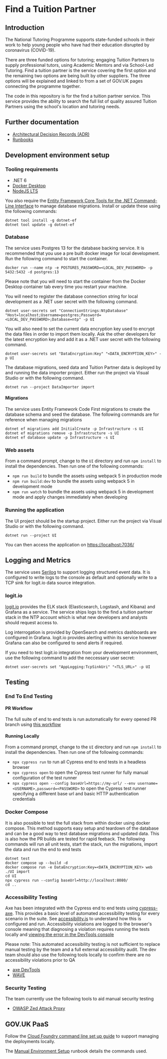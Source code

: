 # Find a Tuition Partner

## Introduction

The National Tutoring Programme supports state-funded schools in their work to help young people who have had their education disrupted by coronavirus (COVID-19).

There are three funded options for tutoring; engaging Tuition Partners to supply professional tutors, using Academic Mentors and via School-Led Tutoring. Find a tuition partner is the service covering the first option and the remaining two options are being built by other suppliers. The three options will be explained and linked to from a set of GOV.UK pages connecting the programme together.

The code in this repository is for the find a tuition partner service. This service provides the ability to search the full list of quality assured Tuition Partners using the school's location and tutoring needs.

## Further documentation

* [Architectural Decision Records (ADR)](docs/decisions)
* [Runbooks](docs/runbooks)

## Development environment setup

### Tooling requirements

* .NET 6
* [Docker Desktop](https://www.docker.com/products/docker-desktop/)
* [NodeJS LTS](https://nodejs.org/en/download/)

You also require the [Entity Framework Core Tools for the .NET Command-Line Interface](https://www.nuget.org/packages/dotnet-ef/) to manage database migrations. Install or update these using the following commands:

```
dotnet tool install -g dotnet-ef
dotnet tool update -g dotnet-ef
```

### Database

The service uses Postgres 13 for the database backing service. It is recommended that you use a pre built docker image for local development. Run the following command to start the container.

```
docker run --name ntp -e POSTGRES_PASSWORD=<LOCAL_DEV_PASSWORD> -p 5432:5432 -d postgres:13
```

Please note that you will need to start the container from the Docker Desktop container tab every time you restart your machine.

You will need to register the database connection string for local development as a .NET user secret with the following command.

```
dotnet user-secrets set "ConnectionStrings:NtpDatabase" "Host=localhost;Username=postgres;Password=<LOCAL_DEV_PASSWORD>;Database=ntp" -p UI
```

You will also need to set the current data encryption key used to encrypt the data files in order to import them locally. Ask the other developers for the latest encryption key and add it as a .NET user secret with the following command.

```
dotnet user-secrets set "DataEncryption:Key" "<DATA_ENCRYPTION_KEY>" -p UI
```

The database migrations, seed data and Tuition Partner data is deployed by and running the data importer project. Either run the project via Visual Studio or with the following command.

```
dotnet run --project DataImporter import
```

#### Migrations

The service uses Entity Framework Code First migrations to create the database schema and seed the database. The following commands are for reference when managing migrations

```
dotnet ef migrations add InitialCreate -p Infrastructure -s UI
dotnet ef migrations remove -p Infrastructure -s UI
dotnet ef database update -p Infrastructure -s UI
```

### Web assets

From a command prompt, change to the `UI` directory and run `npm install` to install the dependencies. Then run one of the following commands:

* `npm run build` to bundle the assets using webpack 5 in production mode
* `npm run build:dev` to bundle the assets using webpack 5 in development mode
* `npm run watch` to bundle the assets using webpack 5 in development mode and apply changes immediately when developing

### Running the application

The UI project should be the startup project. Either run the project via Visual Studio or with the following command.

```
dotnet run --project UI
```

You can then access the application on [https://localhost:7036/](https://localhost:7036/)

## Logging and Metrics

The service uses [Serilog](https://github.com/serilog/serilog) to support logging structured event data. It is configured to write logs to the console as default and optionally write to a TCP sink for logit.io data source integration.

### logit.io

[logit.io](logit.io) provides the ELK stack (Elasticsearch, Logstash, and Kibana) and Grafana as a service. The service ships logs to the find a tuition partner stack in the NTP account which is what new developers and analysts should request access to.

Log interrogation is provided by OpenSearch and metrics dashboards are configured in Grafana. logit.io provides alerting within its service however Grafana can also be configured to send alerts if required.

If you need to test logit.io integration from your development environment, use the following command to add the neccessary user secret:

```
dotnet user-secrets set "AppLogging:TcpSinkUri" "<TLS_URL>" -p UI
```

## Testing

### End To End Testing

#### PR Workflow

The full suite of end to end tests is run automatically for every opened PR branch using [this workflow](/.github/workflows/pull-request.yml)

#### Running Locally

From a command prompt, change to the `UI` directory and run `npm install` to install the dependencies. Then run one of the following commands:

* `npx cypress run` to run all Cypress end to end tests in a headless browser
* `npx cypress open` to open the Cypress test runner for fully manual configuration of the test runner
* `npx cypress open --config baseUrl=https://my-url/ --env username=<USERNAME>,password=<PASSWORD>` to open the Cypress test runner specifying a different base url and basic HTTP authentication credentials

### Docker Compose

It is also possible to test the full stack from within docker using docker compose. This method supports easy setup and teardown of the database and can be a good way to test database migrations and updated data. This is also how the PR builds are tested for rapid feeback. The following commands will run all unit tests, start the stack, run the migrations, import the data and run the end to end tests

```
dotnet test
docker compose up --build -d
docker compose run -e DataEncryption:Key=<DATA_ENCRYPTION_KEY> web ./UI import
cd UI
npx cypress run --config baseUrl=http://localhost:8080/
cd ..
```

### Accessibility Testing

Axe has been integrated with the Cypress end to end tests using [cypress-axe](https://github.com/component-driven/cypress-axe). This provides a basic level of automated accessibility testing for every scenario in the suite. See [accessibility.js](/UI/cypress/support/step_definitions/accessibility.js) to understand how this is configured and run. Accessibility violations are logged to the browser's console meaning that diagnosing a violation requires running the tests locally and [viewing the error in the DevTools console](https://github.com/component-driven/cypress-axe#standard-output)

Please note: This automated accessibility testing is not sufficient to replace manual testing by the team and a full external accessibility audit. The dev team should also use the following tools locally to confirm there are no accessibility violations prior to QA

* [axe DevTools](https://www.deque.com/axe/devtools/)
* [WAVE](https://wave.webaim.org/)

### Security Testing

The team currently use the following tools to aid manual security testing

* [OWASP Zed Attack Proxy](https://www.zaproxy.org/)

## GOV.UK PaaS

Follow the [Cloud Foundry command line set up guide](https://docs.cloud.service.gov.uk/get_started.html#set-up-the-cloud-foundry-command-line) to support managing the deployments locally.

The [Manual Environment Setup](docs/runbooks/manual-environment-setup.md) runbook details the commands used.